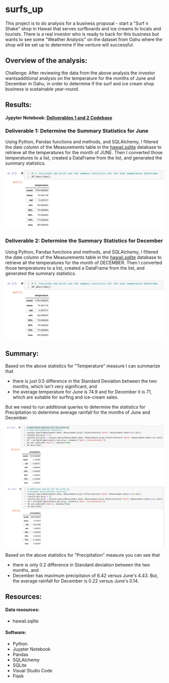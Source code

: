 # surfs_up
This project is to do analysis for a business proposal - start a "Surf n Shake" shop in Hawaii that serves surfboards and ice creams to locals and tourists. There is a real investor who is ready to back for this business but wants to see some "Weather Analysis" on the dataset from Oahu where the shop will be set up to determine if the venture will successful.

## Overview of the analysis:
Challenge: After reviewing the data from the above analysis the investor wantsadditional analysis on the temperature for the months of June and December in Oahu, in order to determine if the surf and ice cream shop business is sustainable year-round. 

## Results:

#### Jypyter Notebook: [Deliverables 1 and 2 Codebase](https://github.com/Bhargavi-ng/surfs_up/blob/main/SurfsUp_Challenge.ipynb)

### Deliverable 1: Determine the Summary Statistics for June
Using Python, Pandas functions and methods, and SQLAlchemy, I filtered the date column of the Measurements table in the  [hawaii.sqlite](https://github.com/Bhargavi-ng/surfs_up/blob/main/hawaii.sqlite) database to retrieve all the temperatures for the month of JUNE. Then I converted those temperatures to a list, created a DataFrame from the list, and generated the summary statistics.

![Deliverable 1 Output](https://github.com/Bhargavi-ng/surfs_up/blob/main/Resources/Deliverable_1_June_Stats.PNG)

### Deliverable 2: Determine the Summary Statistics for December
Using Python, Pandas functions and methods, and SQLAlchemy, I filtered the date column of the Measurements table in the  [hawaii.sqlite](https://github.com/Bhargavi-ng/surfs_up/blob/main/hawaii.sqlite) database to retrieve all the temperatures for the month of DECEMBER. Then I converted those temperatures to a list, created a DataFrame from the list, and generated the summary statistics.

![Deliverable 1 Output](https://github.com/Bhargavi-ng/surfs_up/blob/main/Resources/Deliverable_1_June_Stats.PNG)

## Summary:
Based on the above statistics for "Temperature" measure I can summarize that
- there is just 0.5 difference in the Standard Deviation between the two months, which isn't very significant, and
- the average temperature for June is 74.9 and for December it is 71, which are suitable for surfing and ice-cream sales.

But we need to run additional queries to determine the statistics for Precipitation to determine average rainfall for the months of June and December.

![Additional Query and Output - Statistics for Precipitation for month of June](https://github.com/Bhargavi-ng/surfs_up/blob/main/Resources/Addtnal_query_June_Stats.PNG)
![Additional Query and Output - Statistics for Precipitation for month of December](https://github.com/Bhargavi-ng/surfs_up/blob/main/Resources/Addtnal_query_December_Stats.PNG)

Based on the above statistics for "Precipitation" measure you can see that
- there is only 0.2 difference in Standard deviation between the two months, and
- December has maximum precipitaion of 6.42 versus June's 4.43. But, the average rainfall for December is 0.22 versus June's 0.14.

## Resources:
#### Data resources:
- hawaii.sqlite
#### Software:
- Python
- Juypter Notebook
- Pandas
- SQLAlchemy
- SQLite
- Visual Studio Code
- Flask

